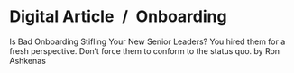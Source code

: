 # Digital Article / Onboarding

Is Bad Onboarding Stifling Your New Senior Leaders? You hired them for a fresh perspective. Don’t force them to conform to the status quo. by Ron Ashkenas